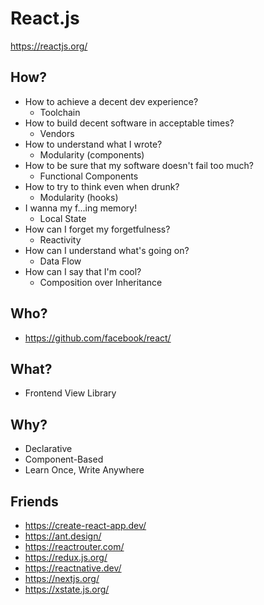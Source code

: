 # React.js

https://reactjs.org/

## How?
- How to achieve a decent dev experience?
  - Toolchain
- How to build decent software in acceptable times?
  - Vendors
- How to understand what I wrote?
  - Modularity (components)
- How to be sure that my software doesn't fail too much?
  - Functional Components
- How to try to think even when drunk?
  - Modularity (hooks)
- I wanna my f...ing memory!
  - Local State
- How can I forget my forgetfulness? 
  - Reactivity
- How can I understand what's going on?
  - Data Flow
- How can I say that I'm cool?
  - Composition over Inheritance

## Who?

- https://github.com/facebook/react/

## What?

- Frontend View Library

## Why?

- Declarative
- Component-Based
- Learn Once, Write Anywhere

## Friends

- https://create-react-app.dev/
- https://ant.design/
- https://reactrouter.com/
- https://redux.js.org/
- https://reactnative.dev/
- https://nextjs.org/
- https://xstate.js.org/